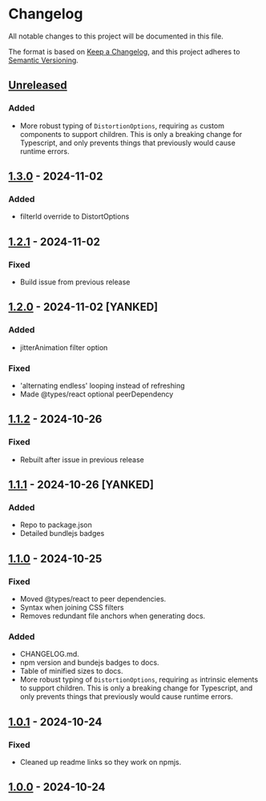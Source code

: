 # Changelog

All notable changes to this project will be documented in this file.

The format is based on [Keep a Changelog](https://keepachangelog.com/en/1.1.0/),
and this project adheres to [Semantic Versioning](https://semver.org/spec/v2.0.0.html).

## [Unreleased]
### Added
-   More robust typing of `DistortionOptions`, requiring `as` custom components to support children.
    This is only a breaking change for Typescript, and only prevents things that previously
    would cause runtime errors.

## [1.3.0] - 2024-11-02
### Added
-   filterId override to DistortOptions

## [1.2.1] - 2024-11-02
### Fixed
-   Build issue from previous release

## [1.2.0] - 2024-11-02 [YANKED]
### Added 
-   jitterAnimation filter option

### Fixed
-   'alternating endless' looping instead of refreshing 
-   Made @types/react optional peerDependency

## [1.1.2] - 2024-10-26
### Fixed
-   Rebuilt after issue in previous release

## [1.1.1] - 2024-10-26 [YANKED]
### Added
-   Repo to package.json
-   Detailed bundlejs badges

## [1.1.0] - 2024-10-25
### Fixed
-   Moved @types/react to peer dependencies.
-   Syntax when joining CSS filters
-   Removes redundant file anchors when generating docs.

### Added
-   CHANGELOG.md.
-   npm version and bundejs badges to docs.
-   Table of minified sizes to docs.
-   More robust typing of `DistortionOptions`, requiring `as` intrinsic elements to support children.
    This is only a breaking change for Typescript, and only prevents things that previously
    would cause runtime errors.

## [1.0.1] - 2024-10-24
### Fixed
-   Cleaned up readme links so they work on npmjs.

## [1.0.0] - 2024-10-24

[Unreleased]: https://github.com/cbunt/react-distortion/compare/v1.3.0...HEAD
[1.3.0]: https://github.com/cbunt/react-distortion/compare/v1.2.1...1.3.0
[1.2.1]: https://github.com/cbunt/react-distortion/compare/v1.1.2...v1.2.1
[1.2.0]: https://github.com/cbunt/react-distortion/compare/v1.1.2...v1.2.0
[1.1.2]: https://github.com/cbunt/react-distortion/compare/v1.1.1...v1.1.2
[1.1.1]: https://github.com/cbunt/react-distortion/compare/v1.1.0...v1.1.1
[1.1.0]: https://github.com/cbunt/react-distortion/compare/v1.0.1...v1.1.0
[1.0.1]: https://github.com/cbunt/react-distortion/compare/v1.0.0...v1.0.1
[1.0.0]: https://github.com/cbunt/react-distortion/releases/tag/v1.0.0
